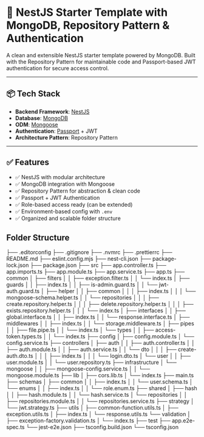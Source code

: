 # 🚀 NestJS Starter Template with MongoDB, Repository Pattern & Authentication

A clean and extensible NestJS starter template powered by MongoDB. Built with the Repository Pattern for maintainable code and Passport-based JWT authentication for secure access control.

---

## 📦 Tech Stack

- **Backend Framework**: [NestJS](https://nestjs.com/)
- **Database**: [MongoDB](https://www.mongodb.com/)
- **ODM**: [Mongoose](https://mongoosejs.com/)
- **Authentication**: [Passport](https://docs.nestjs.com/security/authentication) + JWT
- **Architecture Pattern**: Repository Pattern

---

## ✅ Features

- ✅ NestJS with modular architecture
- ✅ MongoDB integration with Mongoose
- ✅ Repository Pattern for abstraction & clean code
- ✅ Passport + JWT Authentication
- ✅ Role-based access ready (can be extended)
- ✅ Environment-based config with `.env`
- ✅ Organized and scalable folder structure


## Folder Structure

├── .editorconfig
├── .gitignore
├── .nvmrc
├── .prettierrc
├── README.md
├── eslint.config.mjs
├── nest-cli.json
├── package-lock.json
├── package.json
├── src
    ├── app.controller.ts
    ├── app.imports.ts
    ├── app.module.ts
    ├── app.service.ts
    ├── app.ts
    ├── common
    │   ├── filters
    │   │   ├── exception.filter.ts
    │   │   └── index.ts
    │   ├── guards
    │   │   ├── index.ts
    │   │   ├── is-admin.guard.ts
    │   │   └── jwt-auth.guard.ts
    │   ├── helper
    │   │   ├── common
    │   │   │   ├── index.ts
    │   │   │   └── mongoose-schema.helper.ts
    │   │   └── repositories
    │   │   │   ├── create.repository.helper.ts
    │   │   │   ├── delete.repository.helper.ts
    │   │   │   ├── exists.repository.helper.ts
    │   │   │   └── index.ts
    │   ├── interfaces
    │   │   ├── global.interface.ts
    │   │   ├── index.ts
    │   │   └── response.interface.ts
    │   ├── middlewares
    │   │   ├── index.ts
    │   │   └── storage.middleware.ts
    │   ├── pipes
    │   │   ├── file.pipe.ts
    │   │   └── index.ts
    │   └── types
    │   │   ├── access-token.types.ts
    │   │   └── index.ts
    ├── config
    │   ├── config.module.ts
    │   └── config.service.ts
    ├── controllers
    │   ├── auth
    │   │   ├── auth.controller.ts
    │   │   ├── auth.module.ts
    │   │   ├── auth.service.ts
    │   │   └── dto
    │   │   │   ├── create-auth.dto.ts
    │   │   │   ├── index.ts
    │   │   │   └── login.dto.ts
    │   └── user
    │   │   ├── user.module.ts
    │   │   └── user.repository.ts
    ├── infrastructure
    │   └── mongoose
    │   │   ├── mongoose-config.service.ts
    │   │   └── mongoose.module.ts
    ├── lib
    │   ├── cors.lib.ts
    │   └── index.ts
    ├── main.ts
    ├── schemas
    │   ├── common
    │   │   ├── index.ts
    │   │   └── user.schema.ts
    │   └── enums
    │   │   ├── index.ts
    │   │   └── role.enum.ts
    ├── shared
    │   ├── hash
    │   │   ├── hash.module.ts
    │   │   └── hash.service.ts
    │   └── repositories
    │   │   ├── repositories.module.ts
    │   │   └── repositories.service.ts
    ├── strategy
    │   └── jwt.strategy.ts
    ├── utils
    │   ├── common-function.utils.ts
    │   ├── exception.utils.ts
    │   ├── index.ts
    │   └── response.utils.ts
    └── validation
    │   ├── exception-factory.validation.ts
    │   └── index.ts
├── test
    ├── app.e2e-spec.ts
    └── jest-e2e.json
├── tsconfig.build.json
└── tsconfig.json